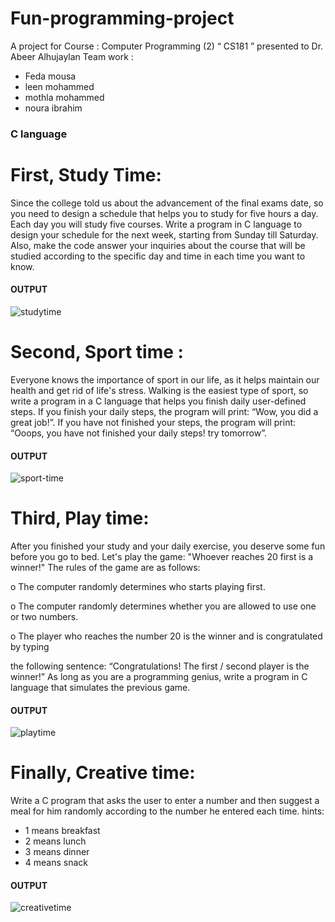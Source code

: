# Fun-programming-project
A project for Course : Computer Programming (2) “ CS181 ” 
presented to Dr. Abeer Alhujaylan
Team work :
- Feda mousa
- leen mohammed
- mothla mohammed
- noura ibrahim
### C language

# First, Study Time:

Since the college told us about the advancement of the final exams date, so you need to
design a schedule that helps you to study for five hours a day. Each day you will study five
courses. Write a program in C language to design your schedule for the next week, starting
from Sunday till Saturday. Also, make the code answer your inquiries about the course that
will be studied according to the specific day and time in each time you want to know.

#### OUTPUT
![studytime](https://user-images.githubusercontent.com/95087254/152581316-9a22dd58-e017-449d-9e8e-c7a5a1a6b908.png)


# Second, Sport time :
Everyone knows the importance of sport in our life, as it helps maintain our health and
get rid of life's stress. Walking is the easiest type of sport, so write a program in a C
language that helps you finish daily user-defined steps. If you finish your daily steps, the
program will print: “Wow, you did a great job!”. If you have not finished your steps, the
program will print: “Ooops, you have not finished your daily steps! try tomorrow”.

#### OUTPUT
![sport-time](https://user-images.githubusercontent.com/95087254/152581378-8313732a-c8a8-47a6-815b-c0479b91571d.png)

# Third, Play time:
After you finished your study and your daily exercise, you deserve some fun before you go
to bed. Let's play the game: "Whoever reaches 20 first is a winner!" The rules of the game
are as follows:

o The computer randomly determines who starts playing first.

o The computer randomly determines whether you are allowed to use one or two numbers.

o The player who reaches the number 20 is the winner and is congratulated by typing

the following sentence: “Congratulations! The first / second player is the winner!”
As long as you are a programming genius, write a program in C language that simulates
the previous game.

#### OUTPUT
![playtime](https://user-images.githubusercontent.com/95087254/152581407-276312bb-3f03-47c3-ad42-5591e247c1ab.png)


# Finally, Creative time:
Write a C program that asks the user to enter a number and then suggest a 
meal for him randomly according to the number he entered each time.
hints:
- 1 means breakfast
- 2 means lunch
- 3 means dinner
- 4 means snack

#### OUTPUT
![creativetime](https://user-images.githubusercontent.com/95087254/152581455-329ac603-a8b9-48de-a149-91da28b93032.png)

